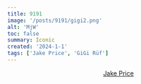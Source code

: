 ```yaml
---
title: 9191
image: '/posts/9191/gigi2.png'
alt: 'MjW'
toc: false
summary: Iconic
created: '2024-1-1'
tags: ['Jake Price', 'GiGi Rüf']
---
```


<center><a href=https://www.jakeprice.xyz>Jake Price</a> </center>
<br/>

<script>
  import { YouTube } from 'sveltekit-embed'
</script>

<YouTube youTubeId="x4C8RjVdlDo" />
